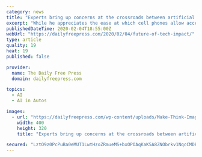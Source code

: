 ```yaml
---
category: news
title: "Experts bring up concerns at the crossroads between artificial intelligence and ethics at the Museum of Science"
excerpt: "While he appreciates the ease at which cell phones allow access to information and remains excited for several upcoming inventions such as self-driving cars, Friend said it wouldn ... With the soaring knowledge of artificial intelligence, he said many scientists believe machines very well may replace clinicians and surgeons."
publishedDateTime: 2020-02-04T18:55:00Z
webUrl: "https://dailyfreepress.com/2020/02/04/future-of-tech-impact/"
type: article
quality: 19
heat: 19
published: false

provider:
  name: The Daily Free Press
  domain: dailyfreepress.com

topics:
  - AI
  - AI in Autos

images:
  - url: "https://dailyfreepress.com/wp-content/uploads/Make-Think-Imagine-Museum-of-Science-Digi-Courtesy-400x320.jpg"
    width: 400
    height: 320
    title: "Experts bring up concerns at the crossroads between artificial intelligence and ethics at the Museum of Science"

secured: "LztO9z0PcPuBa0eMUT1LwtHzoZRmueMS+bxOPOAqKaK5A8ZNObrkv1NqcCMDBNgDvPryimMUxSWXsxJc7oqlN9wehRFr91wMqIGHp3KaDNguRJ4JjmHnVRNlbdB1Jlpx7RKU52bj9bFAhz6qz0FKuKDeYrOUj25SrXCl+k475EEA0Hxs1YYR0y7Nz78gJCUcmfe83uIQrLgDsylEiUzOpsLJ6hV7yTVxdLU9l9DWLPiYY0XpWXLBbfidn2l9GWhq3X+3YtG9UYxiAQteENzKm/Ydhr02SUmeOz5V8IlVR4I8tSKDW3rM/rQQ4hALv8QBf1HJYmKv2TEVddAsSClXFoYhk4bwTzxA7iG0yoGqrHN3cfRd9M0J8NdkPn/zkyuzgHKj3a+V91d0VM50dXiz3rMlDKpZ16SDFV5tgKl9/sREsXUCUGCJRGiA4BE4+O1it/uuoLKjISJU/qK+w1mJTptmt59PyuDlZxx5Q8gATd8=;9w8o2eDZ5w/LBibG3i8J7Q=="
---
```


